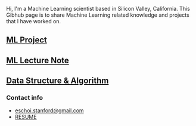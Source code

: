 Hi, I'm a Machine Learning scientist based in Silicon Valley, California. 
This Gibhub page is to share Machine Learning related knowledge and projects that I have worked on.

## [ML Project](project/README.md)

## [ML Lecture Note](lecture_node/README.md)

## [Data Structure & Algorithm](dsa/README.md)

### Contact info
- eschoi.stanford@gmail.com
- [RESUME]()
